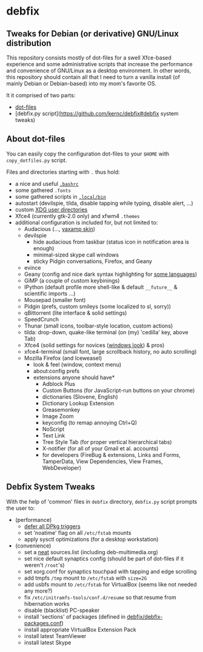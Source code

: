 debfix
======
## Tweaks for Debian (or derivative) GNU/Linux distribution

This repository consists mostly of dot-files for a swell Xfce-based experience
and some administrative scripts that increase the performance and convenience
of GNU/Linux as a desktop environment. In other words, this repository should
contain all that I need to turn a vanilla install (of mainly Debian or
Debian-based) into my mom's favorite OS.

It it comprised of two parts:
* [dot-files](https://github.com/kernc/debfix#about-dot-files)
* [debfix.py script](https://github.com/kernc/debfix#debfix system tweaks)


## About dot-files

You can easily copy the configuration dot-files to your `$HOME` with
`copy_dotfiles.py` script.

Files and directories starting with `.` thus hold:
* a nice and useful [`.bashrc`](https://github.com/kernc/debfix/tree/master/.bashrc)
* some gathered `.fonts`
* some gathered scripts in [`.local/bin`](https://github.com/kernc/debfix/tree/master/.local/bin)
* autostart (devilspie, tilda, disable tapping while typing, disable alert, ...)
* custom [XDG user directories](https://github.com/kernc/debfix/blob/master/.config/user-dirs.dirs)
* Xfce4 (currently gtk-2.0 only) and xfwm4 `.themes`
* additional configuration is included for, but not limited to:
    * Audacious (..., [yaxamp skin](http://www.allwinampskins.com/yaxamp.wsz))
    * devilspie
        * hide audacious from taskbar (status icon in notification area is enough)
        * minimal-sized skype call windows
        * sticky Pidgin conversations, Firefox, and Geany
    * evince
    * Geany (config and nice dark syntax highlighting for [some languages](https://github.com/kernc/debfix/blob/master/.config/geany/filedefs))
    * GiMP (a couple of custom keybinings)
    * IPython (default profile more shell-like & default `__future__` & scientific imports ...)
    * Mousepad (smaller font)
    * Pidgin (prefs, custom smileys (some localized to sl, sorry))
    * qBittorrent (lite interface & solid settings)
    * SpeedCrunch
    * Thunar (small icons, toolbar-style location, custom actions)
    * tilda: drop-down, quake-like terminal (on (my) 'cedilla' key, above Tab)
    * Xfce4 (solid settings for novices ([windows look](https://github.com/kernc/debfix/blob/master/.config/xfce4/xfconf/xfce-perchannel-xml/xfce4-panel.xml.windows)) & pros)
    * xfce4-terminal (small font, large scrollback history, no auto scrolling)
    * Mozilla Firefox (and Iceweasel)
        * look & feel (window, context menu)
        * about:config prefs
        * extensions anyone should have*
            * Adblock Plus
            * Custom Buttons (for JavaScript-run buttons on your chrome)
            * dictionaries (Slovene, English)
            * Dictionary Lookup Extension
            * Greasemonkey
            * Image Zoom
            * keyconfig (to remap annoying Ctrl+Q)
            * NoScript
            * Text Link
            * Tree Style Tab (for proper vertical hierarchical tabs)
            * X-notifier (for all of your Gmail et al. accounts)
            * for developers (FireBug & extensions, Links and Forms, TamperData, View Dependencies, View Frames, WebDeveloper)


## Debfix System Tweaks

With the help of 'common' files in `debfix` directory, `debfix.py` script
prompts the user to:
* (performance)
    * [defer all DPkg triggers](http://raphaelhertzog.com/2011/05/30/trying-to-make-dpkg-triggers-more-useful-and-less-painful/)
    * set 'noatime' flag on all `/etc/fstab` mounts
    * apply sysctl optimizations (for a desktop workstation)
* (convenience)
    * set a [neat](http://http.debian.net/) sources.list (including deb-multimedia.org)
    * set nice default synaptics config (should be part of dot-files if it weren't `/root`'s)
    * set xorg.conf for synaptics touchpad with tapping and edge scrolling
    * add tmpfs `/tmp` mount to `/etc/fstab` with `size=2G`
    * add usbfs mount to `/etc/fstab` for VirtualBox (seems like not needed any more?)
    * fix `/etc/initramfs-tools/conf.d/resume` so that resume from hibernation works
    * disable (blacklist) PC-speaker
    * install 'sections' of packages (defined in [debfix/debfix-packages.conf](https://github.com/kernc/debfix/blob/master/debfix/debfix-packages.conf))
    * install appropriate VirtualBox Extension Pack
    * install latest TeamViewer
    * install latest Skype
    
    